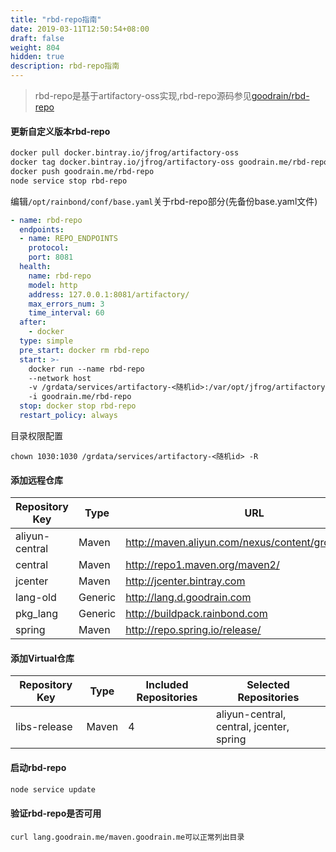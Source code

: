 ```yaml
---
title: "rbd-repo指南"
date: 2019-03-11T12:50:54+08:00
draft: false
weight: 804
hidden: true
description: rbd-repo指南
---
```


> rbd-repo是基于artifactory-oss实现,rbd-repo源码参见[goodrain/rbd-repo](https://github.com/goodrain/rbd-repo)

#### 更新自定义版本rbd-repo

```bash
docker pull docker.bintray.io/jfrog/artifactory-oss
docker tag docker.bintray.io/jfrog/artifactory-oss goodrain.me/rbd-repo
docker push goodrain.me/rbd-repo
node service stop rbd-repo
```

编辑`/opt/rainbond/conf/base.yaml`关于rbd-repo部分(先备份base.yaml文件)

```yaml
- name: rbd-repo
  endpoints:
  - name: REPO_ENDPOINTS
    protocol:
    port: 8081
  health:
    name: rbd-repo
    model: http
    address: 127.0.0.1:8081/artifactory/
    max_errors_num: 3
    time_interval: 60
  after:
    - docker
  type: simple
  pre_start: docker rm rbd-repo
  start: >-
    docker run --name rbd-repo
    --network host
    -v /grdata/services/artifactory-<随机id>:/var/opt/jfrog/artifactory
    -i goodrain.me/rbd-repo
  stop: docker stop rbd-repo
  restart_policy: always
```

目录权限配置 

```
chown 1030:1030 /grdata/services/artifactory-<随机id> -R
```

#### 添加远程仓库

|Repository Key|Type|URL|
|--------|------------|------------|
|aliyun-central|Maven|http://maven.aliyun.com/nexus/content/groups/public/|
|central|Maven|http://repo1.maven.org/maven2/|
|jcenter|Maven|http://jcenter.bintray.com|
|lang-old|Generic|http://lang.d.goodrain.com|
|pkg_lang|Generic|http://buildpack.rainbond.com|
|spring|Maven|http://repo.spring.io/release/|

#### 添加Virtual仓库

|Repository Key|Type|Included Repositories|Selected Repositories|
|--------|------------|------------|------------|
|libs-release|Maven|4 | aliyun-central, central, jcenter, spring|


#### 启动rbd-repo

```bash
node service update
```

#### 验证rbd-repo是否可用

```
curl lang.goodrain.me/maven.goodrain.me可以正常列出目录
```